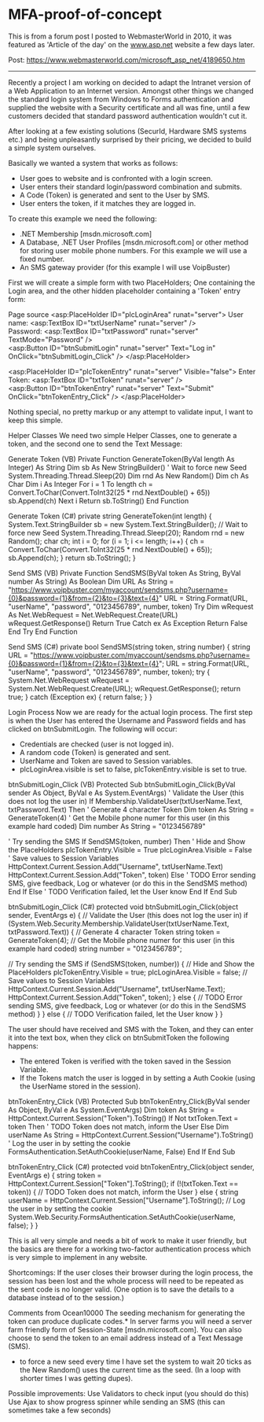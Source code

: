# MFA-proof-of-concept

This is from a forum post I posted to WebmasterWorld in 2010, it was featured as 'Article of the day' on the www.asp.net website a few days later.

Post: https://www.webmasterworld.com/microsoft_asp_net/4189650.htm

----------------------------------------------

Recently a project I am working on decided to adapt the Intranet version of a Web Application to an Internet version. Amongst other things we changed the standard login system from Windows to Forms authentication and supplied the website with a Security certificate and all was fine, until a few customers decided that standard password authentication wouldn't cut it.

After looking at a few existing solutions (SecurId, Hardware SMS systems etc.) and being unpleasantly surprised by their pricing, we decided to build a simple system ourselves.

Basically we wanted a system that works as follows:
* User goes to website and is confronted with a login screen.
* User enters their standard login/password combination and submits.
* A Code (Token) is generated and sent to the User by SMS.
* User enters the token, if it matches they are logged in.

To create this example we need the following:
* .NET Membership [msdn.microsoft.com]
* A Database, .NET User Profiles [msdn.microsoft.com] or other method for storing user mobile phone numbers. For this example we will use a fixed number.
* An SMS gateway provider (for this example I will use VoipBuster)

First we will create a simple form with two PlaceHolders; One containing the Login area, and the other hidden placeholder containing a 'Token' entry form:

Page source
<asp:PlaceHolder ID="plcLoginArea" runat="server">
User name: <asp:TextBox ID="txtUserName" runat="server" />
<br />
Password: <asp:TextBox ID="txtPassword" runat="server" TextMode="Password" />
<br />
<asp:Button ID="btnSubmitLogin" runat="server" Text="Log in" OnClick="btnSubmitLogin_Click" />
</asp:PlaceHolder>

<asp:PlaceHolder ID="plcTokenEntry" runat="server" Visible="false">
Enter Token: <asp:TextBox ID="txtToken" runat="server" />
<br />
<asp:Button ID="btnTokenEntry" runat="server" Text="Submit" OnClick="btnTokenEntry_Click" />
</asp:PlaceHolder>


Nothing special, no pretty markup or any attempt to validate input, I want to keep this simple.

Helper Classes
We need two simple Helper Classes, one to generate a token, and the second one to send the Text Message:

Generate Token (VB)
Private Function GenerateToken(ByVal length As Integer) As String
Dim sb As New StringBuilder()
' Wait to force new Seed
System.Threading.Thread.Sleep(20)
Dim rnd As New Random()
Dim ch As Char
Dim i As Integer
For i = 1 To length
ch = Convert.ToChar(Convert.ToInt32(25 * rnd.NextDouble() + 65))
sb.Append(ch)
Next i
Return sb.ToString()
End Function


Generate Token (C#)
private string GenerateToken(int length)
{
System.Text.StringBuilder sb = new System.Text.StringBuilder();
// Wait to force new Seed
System.Threading.Thread.Sleep(20);
Random rnd = new Random();
char ch;
int i = 0;
for (i = 1; i <= length; i++)
{
ch = Convert.ToChar(Convert.ToInt32(25 * rnd.NextDouble() + 65));
sb.Append(ch);
}
return sb.ToString();
}


Send SMS (VB)
Private Function SendSMS(ByVal token As String, ByVal number As String) As Boolean
Dim URL As String = "https://www.voipbuster.com/myaccount/sendsms.php?username={0}&password={1}&from={2}&to={3}&text={4}"
URL = String.Format(URL, "userName", "password", "0123456789", number, token)
Try
Dim wRequest As Net.WebRequest = Net.WebRequest.Create(URL)
wRequest.GetResponse()
Return True
Catch ex As Exception
Return False
End Try
End Function


Send SMS (C#)
private bool SendSMS(string token, string number)
{
string URL = "https://www.voipbuster.com/myaccount/sendsms.php?username={0}&password={1}&from={2}&to={3}&text={4}";
URL = string.Format(URL, "userName", "password", "0123456789", number, token);
try
{
System.Net.WebRequest wRequest = System.Net.WebRequest.Create(URL);
wRequest.GetResponse();
return true;
}
catch (Exception ex)
{
return false;
}
}


Login Process
Now we are ready for the actual login process. The first step is when the User has entered the Username and Password fields and has clicked on btnSubmitLogin. The following will occur:

- Credentials are checked (user is not logged in).
- A random code (Token) is generated and sent.
- UserName and Token are saved to Session variables.
- plcLoginArea.visible is set to false, plcTokenEntry.visible is set to true.

btnSubmitLogin_Click (VB)
Protected Sub btnSubmitLogin_Click(ByVal sender As Object, ByVal e As System.EventArgs)
' Validate the User (this does not log the user in)
If Membership.ValidateUser(txtUserName.Text, txtPassword.Text) Then
' Generate 4 character Token
Dim token As String = GenerateToken(4)
' Get the Mobile phone numer for this user (in this example hard coded)
Dim number As String = "0123456789"

' Try sending the SMS
If SendSMS(token, number) Then
' Hide and Show the PlaceHolders
plcTokenEntry.Visible = True
plcLoginArea.Visible = False
' Save values to Session Variables
HttpContext.Current.Session.Add("Username", txtUserName.Text)
HttpContext.Current.Session.Add("Token", token)
Else
' TODO Error sending SMS, give feedback, Log or whatever (or do this in the SendSMS method)
End If
Else
' TODO Verification failed, let the User know
End If
End Sub


btnSubmitLogin_Click (C#)
protected void btnSubmitLogin_Click(object sender, EventArgs e)
{
// Validate the User (this does not log the user in)
if (System.Web.Security.Membership.ValidateUser(txtUserName.Text, txtPassword.Text))
{
// Generate 4 character Token
string token = GenerateToken(4);
// Get the Mobile phone numer for this user (in this example hard coded)
string number = "0123456789";

// Try sending the SMS
if (SendSMS(token, number))
{
// Hide and Show the PlaceHolders
plcTokenEntry.Visible = true;
plcLoginArea.Visible = false;
// Save values to Session Variables
HttpContext.Current.Session.Add("Username", txtUserName.Text);
HttpContext.Current.Session.Add("Token", token);
}
else
{
// TODO Error sending SMS, give feedback, Log or whatever (or do this in the SendSMS method)
}
}
else
{
// TODO Verification failed, let the User know
}
}


The user should have received and SMS with the Token, and they can enter it into the text box, when they click on btnSubmitToken the following happens:

- The entered Token is verified with the token saved in the Session Variable.
- If the Tokens match the user is logged in by setting a Auth Cookie (using the UserName stored in the session).

btnTokenEntry_Click (VB)
Protected Sub btnTokenEntry_Click(ByVal sender As Object, ByVal e As System.EventArgs)
Dim token As String = HttpContext.Current.Session("Token").ToString()
If Not txtToken.Text = token Then
' TODO Token does not match, inform the User
Else
Dim userName As String = HttpContext.Current.Session("Username").ToString()
' Log the user in by setting the cookie
FormsAuthentication.SetAuthCookie(userName, False)
End If
End Sub


btnTokenEntry_Click (C#)
protected void btnTokenEntry_Click(object sender, EventArgs e)
{
string token = HttpContext.Current.Session["Token"].ToString();
if (!(txtToken.Text == token))
{
// TODO Token does not match, inform the User
}
else
{
string userName = HttpContext.Current.Session["Username"].ToString();
// Log the user in by setting the cookie
System.Web.Security.FormsAuthentication.SetAuthCookie(userName, false);
}
}


This is all very simple and needs a bit of work to make it user friendly, but the basics are there for a working two-factor authentication process which is very simple to implement in any website.

Shortcomings:
If the user closes their browser during the login process, the session has been lost and the whole process will need to be repeated as the sent code is no longer valid. (One option is to save the details to a database instead of to the session.)


Comments from Ocean10000
The seeding mechanism for generating the token can produce duplicate codes.*
In server farms you will need a server farm friendly form of Session-State [msdn.microsoft.com].
You can also choose to send the token to an email address instead of a Text Message (SMS).
* to force a new seed every time I have set the system to wait 20 ticks as the New Random() uses the current time as the seed. (In a loop with shorter times I was getting dupes).

Possible improvements:
Use Validators to check input (you should do this)
Use Ajax to show progress spinner while sending an SMS (this can sometimes take a few seconds)
